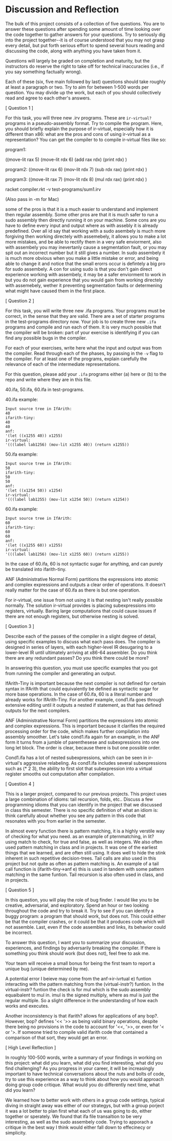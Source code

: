# Discussion and Reflection


The bulk of this project consists of a collection of five
questions. You are to answer these questions after spending some
amount of time looking over the code together to gather answers for
your questions. Try to seriously dig into the project together--it is
of course understood that you may not grasp every detail, but put
forth serious effort to spend several hours reading and discussing the
code, along with anything you have taken from it.

Questions will largely be graded on completion and maturity, but the
instructors do reserve the right to take off for technical
inaccuracies (i.e., if you say something factually wrong).

Each of these (six, five main followed by last) questions should take
roughly at least a paragraph or two. Try to aim for between 1-500
words per question. You may divide up the work, but each of you should
collectively read and agree to each other's answers.

[ Question 1 ] 

For this task, you will three new .irv programs. These are
`ir-virtual?` programs in a pseudo-assembly format. Try to compile the
program. Here, you should briefly explain the purpose of ir-virtual,
especially how it is different than x86: what are the pros and cons of
using ir-virtual as a representation? You can get the compiler to to
compile ir-virtual files like so: 

program1:

((move-lit rax 5) (move-lit rdx 6) (add rax rdx)  (print rdx) )

program2:
((move-lit rax 6) (mov-lit rdx 7) (sub rdx rax) (print rdx) ) 

program3: 
((move-lit rax 7) (mov-lit rdx 8) (mul rdx rax) (print rdx) )



racket compiler.rkt -v test-programs/sum1.irv 

(Also pass in -m for Mac)

some of the pros is that it is a much easier to understand and implement then regular assembly. Some other pros are that it is much safer to run a sudo assembly then directly running it on your machine. Some cons are you have to define every input and output where as with assebly it is already predefined.  Over all id say that working with a sudo asembely is much more forgiving then working directely with assemebely, it allows you to make a lot more mistakes, and be able to rectify them in a very safe enviorment, also with assembely you may inevertanly cause a segmentation fault, or you may spit out an incorrect number but it still gives a number. In sudo assembely it is much more obvious when you make a little mistake or error, and being able to change it and notice that the small erorrs occur is defintely a big pro for sudo assembely. A con for using sudo is that you don't gain direct experience working with assembely, it may be a safer enviorment to work in but you do not gain experience that you would gain from working directely with assemebely, wether it preventing segmentation faults or determening what might have caused them in the first place. 

[ Question 2 ] 

For this task, you will write three new .ifa programs. Your programs
must be correct, in the sense that they are valid. There are a set of
starter programs in the test-programs directory now. Your job is to
create three new `.ifa` programs and compile and run each of them. It
is very much possible that the compiler will be broken: part of your
exercise is identifying if you can find any possible bugs in the
compiler.

For each of your exercises, write here what the input and output was
from the compiler. Read through each of the phases, by passing in the
`-v` flag to the compiler. For at least one of the programs, explain
carefully the relevance of each of the intermediate representations.

For this question, please add your `.ifa` programs either (a) here or
(b) to the repo and write where they are in this file.

40.ifa, 50.ifa, 60.ifa in test-programs. 

40.ifa example:
```
Input source tree in IfArith:
40
ifarith-tiny:
40
40
anf:
'(let ((x1255 40)) x1255)
ir-virtual:
'(((label lab1256) (mov-lit x1255 40)) (return x1255))
```

50.ifa example:
```
Input source tree in IfArith:
50
ifarith-tiny:
50
50
anf:
'(let ((x1254 50)) x1254)
ir-virtual:
'(((label lab1255) (mov-lit x1254 50)) (return x1254))
```

60.ifa example:
```
Input source tree in IfArith:
60
ifarith-tiny:
60
60
anf:
'(let ((x1255 60)) x1255)
ir-virtual:
'(((label lab1256) (mov-lit x1255 60)) (return x1255))
```
In the case of 60.ifa, 60 is not syntactic sugar for anything, and can purely be translated into ifarith-tiny.

ANF (Administrative Normal Form) partitions the expressions into atomic and complex expressions and outputs a clear order of operations. It doesn't really matter for the case of 60.ifa as there is but one operation.

For ir-virtual, one issue from not using it is that nesting isn't really possible normally. The solution ir-virtual provides is placing subexpressions into registers, virtually. Baring large computations that could cause issues if there are not enough registers, but otherwise nesting is solved.

[ Question 3 ] 

Describe each of the passes of the compiler in a slight degree of
detail, using specific examples to discuss what each pass does. The
compiler is designed in series of layers, with each higher-level IR
desugaring to a lower-level IR until ultimately arriving at x86-64
assembler. Do you think there are any redundant passes? Do you think
there could be more?

In answering this question, you must use specific examples that you
got from running the compiler and generating an output.

IfArith-Tiny is important because the next compiler is not defined for certain syntax in IfArith that could equivalently be defined as syntactic sugar for more base operations. In the case of 60.ifa, 60 is a literal number and already works for IfArith-Tiny. For another example, cond1.ifa goes through extensive editing until it outputs a nested if statement, as that has defined outputs for the next compilers. 

ANF (Administrative Normal Form) partitions the expressions into atomic and complex expressions. This is important because it clarifies the required processing order for the code, which makes further compilation into assembly smoother. Let's take cond1.ifa again for an example, in the ANF form it turns from a jumble of parenthesese and subexpressions into one long let block. The order is clear, because there is but one possible order.

Cond1.ifa has a lot of nested subexpressions, which can be seen in ir-virtual's aggressive relabeling. As cond1.ifa includes several subexpressions such as (* 2 3), the ability to first slot that subexpression into a virtual register smooths out computation after compilation.

[ Question 4 ] 

This is a larger project, compared to our previous projects. This
project uses a large combination of idioms: tail recursion, folds,
etc.. Discuss a few programming idioms that you can identify in the
project that we discussed in class this semester. There is no specific
definition of what an idiom is: think carefully about whether you see
any pattern in this code that resonates with you from earlier in the
semester.

In almost every function there is pattern matching, it is a highly verstile way of checking for what you need. as an example of pternmatching, in lit? using match to check, for true and false, as well as integers.  We also often used pattern matching in class and in projects. It was one of the earliest things that we learned, and are often still using. It does well to hide the stink inherent in such repetitive decision-trees. Tail calls are also used in this project but not quite as often as pattern matching is. An example of a tail call function is (ifarith-tiny->anf e) this is used in tandem with some pattern matching in the same funtion. Tail recursion is also often used in class, and in projects. 

[ Question 5 ] 

In this question, you will play the role of bug finder. I would like
you to be creative, adversarial, and exploratory. Spend an hour or two
looking throughout the code and try to break it. Try to see if you can
identify a buggy program: a program that should work, but does
not. This could either be that the compiler crashes, or it could be
that it produces code which will not assemble. Last, even if the code
assembles and links, its behavior could be incorrect.

To answer this question, I want you to summarize your discussion,
experiences, and findings by adversarily breaking the compiler. If
there is something you think should work (but does not), feel free to
ask me.

Your team will receive a small bonus for being the first team to
report a unique bug (unique determined by me).

A potential error I beieve may come from the anf->ir-ivrtual e) funtion interacting with the pattern matching from the (virtual-instr?) funtion. In the virtual-instr? funtion the check is for mul which is the sudo assembly equaibalent to mul in. imul is the signed multiply, where as mul is just the regular multiple. So a slight difference in the understanding of how each works and executes. 

Another inconsistency is that ifarith? allows for applications of any bop?. However, bop? defines '<< '>> as being valid binary operations, despite there being no provisions in the code to account for '<<, '>>, or even for '< or '>. If someone tried to compile valid ifarith code that contained a comparison of that sort, they would get an error.


[ High Level Reflection ] 

In roughly 100-500 words, write a summary of your findings in working
on this project: what did you learn, what did you find interesting,
what did you find challenging? As you progress in your career, it will
be increasingly important to have technical conversations about the
nuts and bolts of code, try to use this experience as a way to think
about how you would approach doing group code critique. What would you
do differently next time, what did you learn?

  We learned how to better work with others in a group code settings, typical diving in straight away was either of our strategys, but with a group porject it was a lot better to plan first what each of us was going to do, either together or sperately. We found that ifa file transaltion to be very interesting, as well as the sudo assembely code. Trying to apporach a critique in the best way I think would either fall down to effecinecy or simplicity. 
